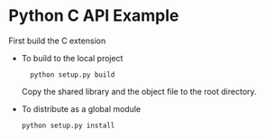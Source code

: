 # Python C API Example
First build the C extension
- To build to the local project
  ```shell 
    python setup.py build
    ```
    Copy the shared library and the object file to the root directory.

    
- To distribute as a global module
  ```shell
  python setup.py install
  ```